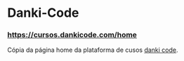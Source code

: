 # Danki-Code
### https://cursos.dankicode.com/home

Cópia da página home da plataforma de cusos [danki code](https://cursos.dankicode.com/home).
